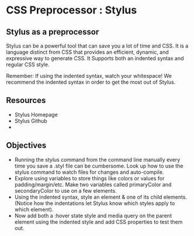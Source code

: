 CSS Preprocessor : Stylus
=================

Stylus as a preprocessor
--------------------

Stylus can be a powerful tool that can save you a lot of time and CSS. It is a language distinct from CSS that provides an efficient, dynamic, and expressive way to generate CSS. It Supports both an indented syntax and regular CSS style.

Remember: If using the indented syntax, watch your whitespace! We recommend the indented syntax in order to get the most out of Stylus.

Resources
--------
- Stylus Homepage
- Stylus Github
- 
Objectives
-----------
- Running the stylus command from the command line manually every time you save a .styl file can be cumbersome. Look up how to use the stylus command to watch files for changes and auto-compile.
- Explore using variables to store things like colors or values for padding/margin/etc. Make two variables called primaryColor and secondaryColor to use on a few elements.
- Using the indented syntax, style an element & one of its child elements. (Notice how the indentations let Stylus know which styles apply to which element).
- Now add both a :hover state style and media query on the parent element using the indented style and add CSS properties to test them out.
